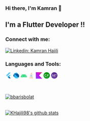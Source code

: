 ### Hi there, I'm Kamran 👋

## I'm a Flutter Developer !!

### Connect with me:

[![Linkedin: Kamran Hajili](https://img.shields.io/badge/-KamranHajili-blue?style=flat-square&logo=Linkedin&logoColor=white&link=https://www.linkedin.com/in/kamran-hajili-4132a9209/)](https://www.linkedin.com/in/kamran-hajili-4132a9209/)

### Languages and Tools:

<code><img height="20" src="https://raw.githubusercontent.com/github/explore/80688e429a7d4ef2fca1e82350fe8e3517d3494d/topics/flutter/flutter.png"></code>
<code><img height="20" src="https://raw.githubusercontent.com/github/explore/80688e429a7d4ef2fca1e82350fe8e3517d3494d/topics/dart/dart.png"></code>
<code><img height="20" src="https://raw.githubusercontent.com/github/explore/80688e429a7d4ef2fca1e82350fe8e3517d3494d/topics/android/android.png"></code>
<code><img height="20" src="https://raw.githubusercontent.com/github/explore/80688e429a7d4ef2fca1e82350fe8e3517d3494d/topics/java/java.png"></code>
<code><img height="20" src="https://raw.githubusercontent.com/github/explore/80688e429a7d4ef2fca1e82350fe8e3517d3494d/topics/kotlin/kotlin.png"></code>
<code><img height="20" src="https://raw.githubusercontent.com/github/explore/80688e429a7d4ef2fca1e82350fe8e3517d3494d/topics/csharp/csharp.png"></code>
<code><img height="20" src="https://raw.githubusercontent.com/github/explore/80688e429a7d4ef2fca1e82350fe8e3517d3494d/topics/dotnet/dotnet.png"></code>

<br />
<p align="left"> <a href="https://github.com/muradorucov/github-profile-trophy"><img src="https://github-profile-trophy.vercel.app/?username=khajili98" alt="bbarisbolat" /></a> 
</p>

<br>
<!-- |  -->
<a href="https://github.com/anuraghazra/github-readme-stats"><img align="center" src="https://github-readme-stats.vercel.app/api?username=KHajili98&show_icons=true&include_all_commits=true&&theme=algolia&hide_border=true&count_private=true" alt="KHajili98's github stats" /></a>

<!-- | <a href="https://github.com/anuraghazra/github-readme-stats"><img align="center" src="https://github-readme-stats.vercel.app/api/top-langs/?username=KHajili98&show_icons=true&include_all_commits=true&layout=compact&theme=algolia&hide_border=true&count_private=true" /></a> |
| ------------- | ------------- |

 -->

